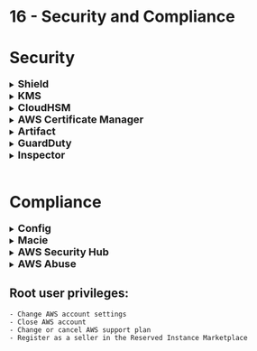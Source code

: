 # 16 - Security and Compliance

# **Security**
<details>
  	<summary>
		<strong>
			<font size=4>
				Shield
			</font>
		</strong>
	</summary>
	<font size=4>
		Automated DDos Protection; globally available on CloudFront Edge Locations
	</font>
</details>
<details>
  	<summary>
		<strong>
			<font size=4>
				KMS
			</font>
		</strong>
	</summary>
	<font size=4>
		Encryption keys managed by AWS
	</font>
</details>
<details>
  	<summary>
		<strong>
			<font size=4>
				CloudHSM
			</font>
		</strong>
	</summary>
	<font size=4>
		Hardware encryptions managed by user
	</font>
</details>
<details>
  	<summary>
		<strong>
			<font size=4>
				AWS Certificate Manager
			</font>
		</strong>
	</summary>
	<font size=4>
		Provision, manage, deploy SSL/TLS Certificates
	</font>
</details>
<details>
  	<summary>
		<strong>
			<font size=4>
				Artifact
			</font>
		</strong>
	</summary>
	<font size=4>
		Compliance reports e.g. PCI, ISO
	</font>
</details>
<details>
  	<summary>
		<strong>
			<font size=4>
				GuardDuty
			</font>
		</strong>
	</summary>
	<font size=4>
		Find malicious behaviour in VPC, DNS logs
	</font>
</details>
<details>
  	<summary>
		<strong>
			<font size=4>
				Inspector
			</font>
		</strong>
	</summary>
	<font size=4>
		Find vulnerabilities in EC2
	</font>
</details>

<br>

# **Compliance**
<details>
  	<summary>
		<strong>
			<font size=4>
				Config
			</font>
		</strong>
	</summary>
	<font size=4>
		Track config changes and compliance
	</font>
</details>
<details>
  	<summary>
		<strong>
			<font size=4>
				Macie
			</font>
		</strong>
	</summary>
	<font size=4>
		Gather sensitive data in S3 Buckets
	</font>
</details>
<details>
  	<summary>
		<strong>
			<font size=4>
				AWS Security Hub
			</font>
		</strong>
	</summary>
	<font size=4>
		Gather security info from AWS accounts
	</font>
</details>
<details>
  	<summary>
		<strong>
			<font size=4>
				AWS Abuse
			</font>
		</strong>
	</summary>
	<font size=4>
		Report AWS resources used for illegal activity
	</font>
</details>

## **Root user privileges:**
	- Change AWS account settings
	- Close AWS account
	- Change or cancel AWS support plan
	- Register as a seller in the Reserved Instance Marketplace